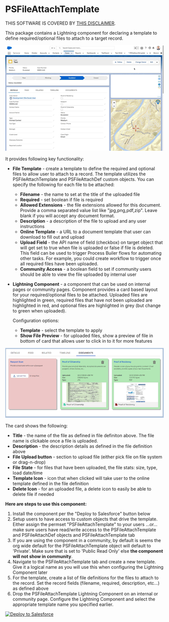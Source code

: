 # PSFileAttachTemplate
THIS SOFTWARE IS COVERED BY [THIS DISCLAIMER](https://raw.githubusercontent.com/thedges/Disclaimer/master/disclaimer.txt).

This package contains a Lightning component for declaring a template to define required/optional files to attach to a target record. 

![alt text](https://github.com/thedges/PSFileAttachTemplate/blob/master/PSFileAttachTemplate.gif "PSFileAttachTemplate")

It provides following key functionality:
* <b>File Template</b> - create a template to define the required and optional files to allow user to attach to a record. The template utilizes the PSFileAttachTemplate and PSFileAttachDef custom objects. You can specify the following for each file to be attached:
   * <b>Filename</b> - the name to set at the title of the uploaded file
   * <b>Required</b> - set boolean if file is required
   * <b>Allowed Extensions</b> - the file extensions allowed for this document. Provide a comma separated value list like "jpg,png,pdf,zip". Leave blank if you will accept any document format.
   * <b>Description</b> - a description of the file to upload and any user instructions
   * <b>Online Template</b> - a URL to a document template that user can download to fill out and upload
   * <b>Upload Field</b> - the API name of field (checkbox) on target object that will get set to true when file is uploaded or false if file is deleted. This field can be used to trigger Process Builer flows for automating other tasks. For example, you could create workflow to trigger once all required files have been uploaded.
   * <b>Community Access</b> - a boolean field to set if community users should be able to view the file uploaded by internal user
* <b>Lightning Component</b> - a component that can be used on internal pages or community pages. Component provides a card based layout for your required/optional files to be attached. Uploaded files are highlighted in green, required files that have not been uploaded are highlighted in red, and optional files are highlighted in grey (but change to green when uploaded).

   Configuration options:
   * <b>Template</b> - select the template to apply
   * <b>Show File Preview</b> - for uploaded files, show a preview of file in bottom of card that allows user to click in to it for more features

![alt text](https://github.com/thedges/PSFileAttachTemplate/blob/master/PSFileAttachTemplate-filePreview.png "File Preview Option")

   The card shows the following:
   * <b>Title</b> - the name of the file as defined in file definiton above. The file name is clickable once a file is uploaded.
   * <b>Description</b> - the description details as defined in the file definition above
   * <b>File Upload button</b> - section to upload file (either pick file on file system or drag-n-drop)
   * <b>File State</b> - for files that have been uploaded, the file stats: size, type, load date/time
   * <b>Template Icon</b> - icon that when clicked will take user to the online template defined in the file definition
   * <b>Delete Icon</b> - for an uploaded file, a delete icon to easily be able to delete file if needed


<b>Here are steps to use this component:</b>
  1. Install the component per the "Deploy to Salesforce" button below
  2. Setup users to have access to custom objects that drive the template. Either assign the permset "PSFileAttachTemplate" to your users  ...or... make sure users have read/write access to the PSFileAttachTemplate and PSFileAttachDef objects and PSFileAttachTemplate tab
  3. If you are using the component in a community, by default is seems the org wide default for the PSFileAttachTemplate object will default to 'Private'. Make sure that is set to 'Public Read Only' else **the component will not show in community**.
  4. Navigate to the PSFileAttachTemplate tab and create a new template. Give it a logical name as you will use this when configuring the Lightning Component later
  5. For the template, create a list of file definitions for the files to attach to the record. Set the record fields (filename, required, description, etc...) as defined above
  6. Drop the PSFileAttachTemplate Lightning Component on an internal or community page. Configure the Lightning Component and select the appropriate template name you specified earlier.


<a href="https://githubsfdeploy.herokuapp.com">
  <img alt="Deploy to Salesforce"
       src="https://raw.githubusercontent.com/afawcett/githubsfdeploy/master/deploy.png">
</a>

